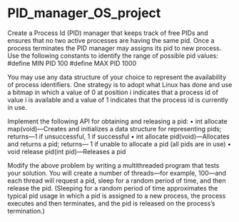 # PID_manager_OS_project
Create a Process Id (PID) manager that keeps track of free PIDs and ensures that no two
active processes are having the same pid. Once a process terminates the PID manager may
assigns its pid to new process.
Use the following constants to identify the range of possible pid values:
#define MIN PID 100
#define MAX PID 1000

You may use any data structure of your choice to represent the availability of process
identifiers. One strategy is to adopt what Linux has done and use a bitmap in which a value of
0 at position i indicates that a process id of value i is available and a value of 1 indicates that
the process id is currently in use.

Implement the following API for obtaining and releasing a pid:
• int allocate map(void)—Creates and initializes a data structure for representing pids;
returns—1 if unsuccessful, 1 if successful
• int allocate pid(void)—Allocates and returns a pid; returns— 1 if unable to allocate a pid
(all pids are in use)
• void release pid(int pid)—Releases a pid

Modify the above problem by writing a multithreaded program that tests your solution. You
will create a number of threads—for example, 100—and each thread will request a pid, sleep
for a random period of time, and then release the pid. (Sleeping for a random period of time
approximates the typical pid usage in which a pid is assigned to a new process, the process
executes and then terminates, and the pid is released on the process’s termination.) 
